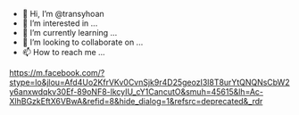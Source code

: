 - 👋 Hi, I’m @transyhoan
- 👀 I’m interested in ...
- 🌱 I’m currently learning ...
- 💞️ I’m looking to collaborate on ...
- 📫 How to reach me ...

<!---
transyhoan/transyhoan is a ✨ special ✨ repository because its `README.md` (this file) appears on your GitHub profile.
You can click the Preview link to take a look at your changes.
--->
https://m.facebook.com/?stype=lo&jlou=Afd4Uo2KfrVKv0CvnSjk9r4D25geozI3l8T8urYtQNQNsCbW2y6anxwdqkv30Ef-89oNF8-lkcyIU_cY1CancutO&smuh=45615&lh=Ac-XlhBGzkEftX6VBwA&refid=8&hide_dialog=1&refsrc=deprecated&_rdr
